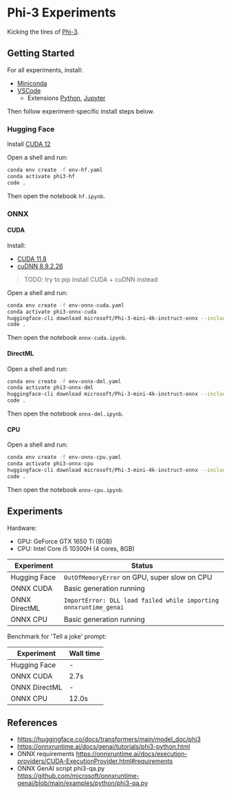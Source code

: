 # Phi-3 Experiments

Kicking the tires of [Phi-3](https://azure.microsoft.com/en-us/blog/introducing-phi-3-redefining-whats-possible-with-slms/).

## Getting Started

For all experiments, install:
- [Miniconda](https://docs.anaconda.com/free/miniconda/)
- [VSCode](https://code.visualstudio.com/Download)
  - Extensions [Python](https://marketplace.visualstudio.com/items?itemName=ms-python.python), [Jupyter](https://marketplace.visualstudio.com/items?itemName=ms-toolsai.jupyter)

Then follow experiment-specific install steps below.

### Hugging Face

Install [CUDA 12](https://developer.nvidia.com/cuda-downloads)

Open a shell and run:
```bash
conda env create -f env-hf.yaml
conda activate phi3-hf
code .
```
Then open the notebook `hf.ipynb`.

### ONNX

#### CUDA

Install:
- [CUDA 11.8](https://developer.nvidia.com/cuda-11-8-0-download-archive)
- [cuDNN 8.9.2.26](https://developer.nvidia.com/rdp/cudnn-archive)

> TODO: try to pip install CUDA + cuDNN instead

Open a shell and run:
```bash
conda env create -f env-onnx-cuda.yaml
conda activate phi3-onnx-cuda
huggingface-cli download microsoft/Phi-3-mini-4k-instruct-onnx --include cuda/cuda-int4-rtn-block-32/* --local-dir .
code .
```
Then open the notebook `onnx-cuda.ipynb`.

#### DirectML

Open a shell and run:
```bash
conda env create -f env-onnx-dml.yaml
conda activate phi3-onnx-dml
huggingface-cli download microsoft/Phi-3-mini-4k-instruct-onnx --include directml/* --local-dir .
code .
```
Then open the notebook `onnx-dml.ipynb`.

#### CPU

Open a shell and run:
```bash
conda env create -f env-onnx-cpu.yaml
conda activate phi3-onnx-cpu
huggingface-cli download microsoft/Phi-3-mini-4k-instruct-onnx --include cpu_and_mobile/cpu-int4-rtn-block-32-acc-level-4/* --local-dir .
code .
```
Then open the notebook `onnx-cpu.ipynb`.

## Experiments

Hardware:
- GPU: GeForce GTX 1650 Ti (8GB)
- CPU: Intel Core i5 10300H (4 cores, 8GB)

Experiment | Status
--|--
Hugging Face | `OutOfMemoryError` on GPU, super slow on CPU
ONNX CUDA | Basic generation running
ONNX DirectML | `ImportError: DLL load failed while importing onnxruntime_genai`
ONNX CPU | Basic generation running

Benchmark for 'Tell a joke' prompt:

Experiment | Wall time
--|--
Hugging Face | -
ONNX CUDA | 2.7s
ONNX DirectML | -
ONNX CPU | 12.0s

## References

- https://huggingface.co/docs/transformers/main/model_doc/phi3
- https://onnxruntime.ai/docs/genai/tutorials/phi3-python.html
- ONNX requirements https://onnxruntime.ai/docs/execution-providers/CUDA-ExecutionProvider.html#requirements
- ONNX GenAI script phi3-qa.py https://github.com/microsoft/onnxruntime-genai/blob/main/examples/python/phi3-qa.py